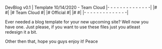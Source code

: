 DevBlog v0.1 | Template
10/14/2020 - Team Cloud
|- - - - - - - - - - - - - -|
 |#                       #|
 |#      Team Cloud       #|
 |#      Official         #|
 |#                       #|
|- - - - - - - - - - - - - -|

Ever needed a blog template for your new upcoming site? Well now you have one.
Just please, if you want to use these files just you atleast redesign it a bit.

Other then that, hope you guys enjoy it!
Peace
